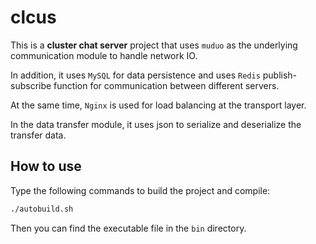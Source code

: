 # clcus

This is a **cluster chat server** project that uses `muduo` as the underlying 
communication module to handle network IO. 

In addition, it uses `MySQL` for data persistence and uses `Redis` publish-subscribe 
function for communication between different servers.

At the same time, `Nginx` is used for load balancing at the transport layer.

In the data transfer module, it uses json to serialize and deserialize the transfer data.

## How to use

Type the following commands to build the project and compile:

```sh
./autobuild.sh
```

Then you can find the executable file in the `bin` directory.
